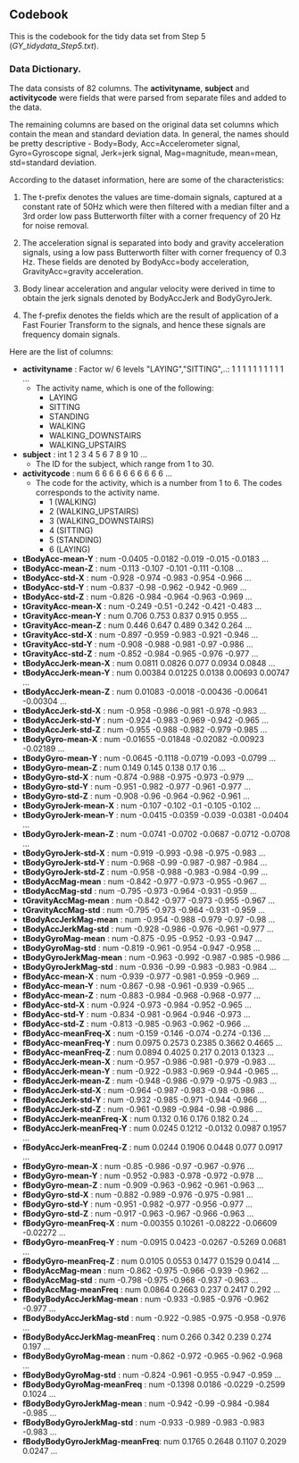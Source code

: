 ## Codebook

This is the codebook for the tidy data set from Step 5 (_GY_tidydata_Step5.txt_).

### Data Dictionary.
The data consists of 82 columns. The **activityname**, **subject** and **activitycode** were fields that were parsed from separate files and added to the data.

The remaining columns are based on the original data set columns which contain the mean and standard deviation data.
In general, the names should be pretty descriptive - Body=Body, Acc=Accelerometer signal, Gyro=Gyroscope signal, Jerk=jerk signal, Mag=magnitude, mean=mean, std=standard deviation.

According to the dataset information, here are some of the characteristics:

1. The t-prefix denotes the values are time-domain signals, captured at a constant rate of 50Hz which were then filtered with a median filter and a 3rd order low pass Butterworth filter with a corner frequency of 20 Hz for noise removal.

2. The acceleration signal is separated into body and gravity acceleration signals, using a low pass Butterworth filter with corner frequency of 0.3 Hz. These fields are denoted by BodyAcc=body acceleration, GravityAcc=gravity acceleration.

3. Body linear acceleration and angular velocity were derived in time to obtain the jerk signals denoted by BodyAccJerk and BodyGyroJerk.

4. The f-prefix denotes the fields which are the result of application of a Fast Fourier Transform to the signals, and hence these signals are frequency domain signals.

Here are the list of columns:

- **activityname**                 : Factor w/ 6 levels "LAYING","SITTING",..: 1 1 1 1 1 1 1 1 1 1 ...
  - The activity name, which is one of the following:
    - LAYING
    - SITTING
    - STANDING
    - WALKING
    - WALKING_DOWNSTAIRS
    - WALKING_UPSTAIRS
- **subject**                      : int  1 2 3 4 5 6 7 8 9 10 ...
  - The ID for the subject, which range from 1 to 30.
- **activitycode**                 : num  6 6 6 6 6 6 6 6 6 6 ...
  - The code for the activity, which is a number from 1 to 6. The codes corresponds to the activity name.
    - 1 (WALKING)
    - 2 (WALKING_UPSTAIRS)
    - 3 (WALKING_DOWNSTAIRS)
    - 4 (SITTING)
    - 5 (STANDING)
    - 6 (LAYING)
- **tBodyAcc-mean-Y**              : num  -0.0405 -0.0182 -0.019 -0.015 -0.0183 ...
- **tBodyAcc-mean-Z**              : num  -0.113 -0.107 -0.101 -0.111 -0.108 ...
- **tBodyAcc-std-X**               : num  -0.928 -0.974 -0.983 -0.954 -0.966 ...
- **tBodyAcc-std-Y**               : num  -0.837 -0.98 -0.962 -0.942 -0.969 ...
- **tBodyAcc-std-Z**               : num  -0.826 -0.984 -0.964 -0.963 -0.969 ...
- **tGravityAcc-mean-X**           : num  -0.249 -0.51 -0.242 -0.421 -0.483 ...
- **tGravityAcc-mean-Y**           : num  0.706 0.753 0.837 0.915 0.955 ...
- **tGravityAcc-mean-Z**           : num  0.446 0.647 0.489 0.342 0.264 ...
- **tGravityAcc-std-X**            : num  -0.897 -0.959 -0.983 -0.921 -0.946 ...
- **tGravityAcc-std-Y**            : num  -0.908 -0.988 -0.981 -0.97 -0.986 ...
- **tGravityAcc-std-Z**            : num  -0.852 -0.984 -0.965 -0.976 -0.977 ...
- **tBodyAccJerk-mean-X**          : num  0.0811 0.0826 0.077 0.0934 0.0848 ...
- **tBodyAccJerk-mean-Y**          : num  0.00384 0.01225 0.0138 0.00693 0.00747 ...
- **tBodyAccJerk-mean-Z**          : num  0.01083 -0.0018 -0.00436 -0.00641 -0.00304 ...
- **tBodyAccJerk-std-X**           : num  -0.958 -0.986 -0.981 -0.978 -0.983 ...
- **tBodyAccJerk-std-Y**           : num  -0.924 -0.983 -0.969 -0.942 -0.965 ...
- **tBodyAccJerk-std-Z**           : num  -0.955 -0.988 -0.982 -0.979 -0.985 ...
- **tBodyGyro-mean-X**             : num  -0.01655 -0.01848 -0.02082 -0.00923 -0.02189 ...
- **tBodyGyro-mean-Y**             : num  -0.0645 -0.1118 -0.0719 -0.093 -0.0799 ...
- **tBodyGyro-mean-Z**             : num  0.149 0.145 0.138 0.17 0.16 ...
- **tBodyGyro-std-X**              : num  -0.874 -0.988 -0.975 -0.973 -0.979 ...
- **tBodyGyro-std-Y**              : num  -0.951 -0.982 -0.977 -0.961 -0.977 ...
- **tBodyGyro-std-Z**              : num  -0.908 -0.96 -0.964 -0.962 -0.961 ...
- **tBodyGyroJerk-mean-X**         : num  -0.107 -0.102 -0.1 -0.105 -0.102 ...
- **tBodyGyroJerk-mean-Y**         : num  -0.0415 -0.0359 -0.039 -0.0381 -0.0404 ...
- **tBodyGyroJerk-mean-Z**         : num  -0.0741 -0.0702 -0.0687 -0.0712 -0.0708 ...
- **tBodyGyroJerk-std-X**          : num  -0.919 -0.993 -0.98 -0.975 -0.983 ...
- **tBodyGyroJerk-std-Y**          : num  -0.968 -0.99 -0.987 -0.987 -0.984 ...
- **tBodyGyroJerk-std-Z**          : num  -0.958 -0.988 -0.983 -0.984 -0.99 ...
- **tBodyAccMag-mean**             : num  -0.842 -0.977 -0.973 -0.955 -0.967 ...
- **tBodyAccMag-std**              : num  -0.795 -0.973 -0.964 -0.931 -0.959 ...
- **tGravityAccMag-mean**          : num  -0.842 -0.977 -0.973 -0.955 -0.967 ...
- **tGravityAccMag-std**           : num  -0.795 -0.973 -0.964 -0.931 -0.959 ...
- **tBodyAccJerkMag-mean**         : num  -0.954 -0.988 -0.979 -0.97 -0.98 ...
- **tBodyAccJerkMag-std**          : num  -0.928 -0.986 -0.976 -0.961 -0.977 ...
- **tBodyGyroMag-mean**            : num  -0.875 -0.95 -0.952 -0.93 -0.947 ...
- **tBodyGyroMag-std**             : num  -0.819 -0.961 -0.954 -0.947 -0.958 ...
- **tBodyGyroJerkMag-mean**        : num  -0.963 -0.992 -0.987 -0.985 -0.986 ...
- **tBodyGyroJerkMag-std**         : num  -0.936 -0.99 -0.983 -0.983 -0.984 ...
- **fBodyAcc-mean-X**              : num  -0.939 -0.977 -0.981 -0.959 -0.969 ...
- **fBodyAcc-mean-Y**              : num  -0.867 -0.98 -0.961 -0.939 -0.965 ...
- **fBodyAcc-mean-Z**              : num  -0.883 -0.984 -0.968 -0.968 -0.977 ...
- **fBodyAcc-std-X**               : num  -0.924 -0.973 -0.984 -0.952 -0.965 ...
- **fBodyAcc-std-Y**               : num  -0.834 -0.981 -0.964 -0.946 -0.973 ...
- **fBodyAcc-std-Z**               : num  -0.813 -0.985 -0.963 -0.962 -0.966 ...
- **fBodyAcc-meanFreq-X**          : num  -0.159 -0.146 -0.074 -0.274 -0.136 ...
- **fBodyAcc-meanFreq-Y**          : num  0.0975 0.2573 0.2385 0.3662 0.4665 ...
- **fBodyAcc-meanFreq-Z**          : num  0.0894 0.4025 0.217 0.2013 0.1323 ...
- **fBodyAccJerk-mean-X**          : num  -0.957 -0.986 -0.981 -0.979 -0.983 ...
- **fBodyAccJerk-mean-Y**          : num  -0.922 -0.983 -0.969 -0.944 -0.965 ...
- **fBodyAccJerk-mean-Z**          : num  -0.948 -0.986 -0.979 -0.975 -0.983 ...
- **fBodyAccJerk-std-X**           : num  -0.964 -0.987 -0.983 -0.98 -0.986 ...
- **fBodyAccJerk-std-Y**           : num  -0.932 -0.985 -0.971 -0.944 -0.966 ...
- **fBodyAccJerk-std-Z**           : num  -0.961 -0.989 -0.984 -0.98 -0.986 ...
- **fBodyAccJerk-meanFreq-X**      : num  0.132 0.16 0.176 0.182 0.24 ...
- **fBodyAccJerk-meanFreq-Y**      : num  0.0245 0.1212 -0.0132 0.0987 0.1957 ...
- **fBodyAccJerk-meanFreq-Z**      : num  0.0244 0.1906 0.0448 0.077 0.0917 ...
- **fBodyGyro-mean-X**             : num  -0.85 -0.986 -0.97 -0.967 -0.976 ...
- **fBodyGyro-mean-Y**             : num  -0.952 -0.983 -0.978 -0.972 -0.978 ...
- **fBodyGyro-mean-Z**             : num  -0.909 -0.963 -0.962 -0.961 -0.963 ...
- **fBodyGyro-std-X**              : num  -0.882 -0.989 -0.976 -0.975 -0.981 ...
- **fBodyGyro-std-Y**              : num  -0.951 -0.982 -0.977 -0.956 -0.977 ...
- **fBodyGyro-std-Z**              : num  -0.917 -0.963 -0.967 -0.966 -0.963 ...
- **fBodyGyro-meanFreq-X**         : num  -0.00355 0.10261 -0.08222 -0.06609 -0.02272 ...
- **fBodyGyro-meanFreq-Y**         : num  -0.0915 0.0423 -0.0267 -0.5269 0.0681 ...
- **fBodyGyro-meanFreq-Z**         : num  0.0105 0.0553 0.1477 0.1529 0.0414 ...
- **fBodyAccMag-mean**             : num  -0.862 -0.975 -0.966 -0.939 -0.962 ...
- **fBodyAccMag-std**              : num  -0.798 -0.975 -0.968 -0.937 -0.963 ...
- **fBodyAccMag-meanFreq**         : num  0.0864 0.2663 0.237 0.2417 0.292 ...
- **fBodyBodyAccJerkMag-mean**     : num  -0.933 -0.985 -0.976 -0.962 -0.977 ...
- **fBodyBodyAccJerkMag-std**      : num  -0.922 -0.985 -0.975 -0.958 -0.976 ...
- **fBodyBodyAccJerkMag-meanFreq** : num  0.266 0.342 0.239 0.274 0.197 ...
- **fBodyBodyGyroMag-mean**        : num  -0.862 -0.972 -0.965 -0.962 -0.968 ...
- **fBodyBodyGyroMag-std**         : num  -0.824 -0.961 -0.955 -0.947 -0.959 ...
- **fBodyBodyGyroMag-meanFreq**    : num  -0.1398 0.0186 -0.0229 -0.2599 0.1024 ...
- **fBodyBodyGyroJerkMag-mean**    : num  -0.942 -0.99 -0.984 -0.984 -0.985 ...
- **fBodyBodyGyroJerkMag-std**     : num  -0.933 -0.989 -0.983 -0.983 -0.983 ...
- **fBodyBodyGyroJerkMag-meanFreq**: num  0.1765 0.2648 0.1107 0.2029 0.0247 ...
